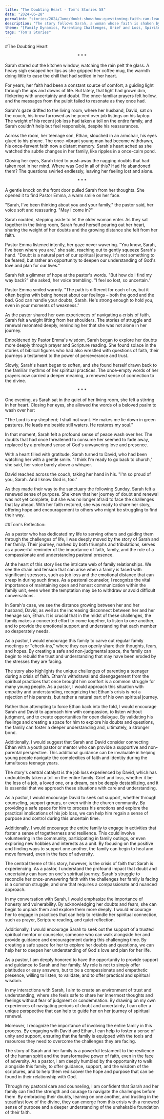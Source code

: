 ```yaml
---
title: "The Doubting Heart - Tom's Stories 58"
date: "2024-06-28"
permalink: "stories/2024/June/doubt-show-how-questioning-faith-can-lead-to-a-stronger-belief/"
description: "The story follows Sarah, a woman whose faith is shaken by her family's struggles, as she navigates a crisis of doubt and finds guidance from her pastor to rediscover her spiritual connection and strengthen her family's bond during this challenging time."
theme: "[Family Dynamics, Parenting Challenges, Grief and Loss, Spiritual Growth, Pastoral Guidance]"
tags: "Tom's Stories"
---
```

#The Doubting Heart

<center>* * *</center>

Sarah stared out the kitchen window, watching the rain pelt the glass. A heavy sigh escaped her lips as she gripped her coffee mug, the warmth doing little to ease the chill that had settled in her heart.

For years, her faith had been a constant source of comfort, a guiding light through the ups and downs of life. But lately, that light had grown dim, flickering with uncertainty and doubt. The once-familiar prayers felt hollow, and the messages from the pulpit failed to resonate as they once had.

Sarah's gaze drifted to the living room, where her husband, David, sat on the couch, his brow furrowed as he pored over job listings on his laptop. The weight of his recent job loss had taken a toll on the entire family, and Sarah couldn't help but feel responsible, despite his reassurances.

Across the room, her teenage son, Ethan, slouched in an armchair, his eyes glued to his phone. The once-vibrant young man had become withdrawn, his once-fervent faith now a distant memory. Sarah's heart ached as she watched the subtle changes in her family, like ripples in a once-calm pond.

Closing her eyes, Sarah tried to push away the nagging doubts that had taken root in her mind. Where was God in all of this? Had He abandoned them? The questions swirled endlessly, leaving her feeling lost and alone.

<center>* * *</center>

A gentle knock on the front door pulled Sarah from her thoughts. She opened it to find Pastor Emma, a warm smile on her face.

"Sarah, I've been thinking about you and your family," the pastor said, her voice soft and reassuring. "May I come in?"

Sarah nodded, stepping aside to let the older woman enter. As they sat together in the living room, Sarah found herself pouring out her heart, sharing the weight of her doubts and the growing distance she felt from her faith.

Pastor Emma listened intently, her gaze never wavering. "You know, Sarah, I've been where you are," she said, reaching out to gently squeeze Sarah's hand. "Doubt is a natural part of our spiritual journey. It's not something to be feared, but rather an opportunity to deepen our understanding of God's love and plan for our lives."

Sarah felt a glimmer of hope at the pastor's words. "But how do I find my way back?" she asked, her voice trembling. "I feel so lost, so uncertain."

Pastor Emma smiled warmly. "The path is different for each of us, but it often begins with being honest about our feelings – both the good and the bad. God can handle your doubts, Sarah. He's strong enough to hold you, even in your moments of weakness."

As the pastor shared her own experiences of navigating a crisis of faith, Sarah felt a weight lifting from her shoulders. The stories of struggle and renewal resonated deeply, reminding her that she was not alone in her journey.

Emboldened by Pastor Emma's wisdom, Sarah began to explore her doubts more deeply through prayer and Scripture reading. She found solace in the stories of biblical figures who had also wrestled with questions of faith, their journeys a testament to the power of perseverance and trust.

Slowly, Sarah's heart began to soften, and she found herself drawn back to the familiar rhythms of her spiritual practices. The once-empty words of her prayers now carried a deeper meaning, a renewed sense of connection to the divine.

<center>* * *</center>

One evening, as Sarah sat in the quiet of her living room, she felt a stirring in her heart. Closing her eyes, she allowed the words of a beloved psalm to wash over her:

"The Lord is my shepherd; I shall not want. He makes me lie down in green pastures. He leads me beside still waters. He restores my soul."

In that moment, Sarah felt a profound sense of peace wash over her. The doubts that had once threatened to consume her seemed to fade away, replaced by a profound sense of God's unwavering love and presence.

With a heart filled with gratitude, Sarah turned to David, who had been watching her with a gentle smile. "I think I'm ready to go back to church," she said, her voice barely above a whisper.

David reached across the couch, taking her hand in his. "I'm so proud of you, Sarah. And I know God is, too."

As they made their way to the sanctuary the following Sunday, Sarah felt a renewed sense of purpose. She knew that her journey of doubt and renewal was not yet complete, but she was no longer afraid to face the challenges that lay ahead. With her faith restored, she was ready to share her story, offering hope and encouragement to others who might be struggling to find their way.

##Tom's Reflection: 

As a pastor who has dedicated my life to serving others and guiding them through the challenges of life, I was deeply moved by the story of Sarah and her family. Their journey, marked by both triumphs and tribulations, serves as a powerful reminder of the importance of faith, family, and the role of a compassionate and understanding pastoral presence.

At the heart of this story lies the intricate web of family relationships. We see the strain and tension that can arise when a family is faced with significant stressors, such as job loss and the emotional distance that can creep in during such times. As a pastoral counselor, I recognize the vital importance of maintaining open and honest communication within the family unit, even when the temptation may be to withdraw or avoid difficult conversations.

In Sarah's case, we see the distance growing between her and her husband, David, as well as the increasing disconnect between her and her teenage son, Ethan. It is crucial that in the midst of these challenges, the family makes a concerted effort to come together, to listen to one another, and to provide the emotional support and understanding that each member so desperately needs.

As a pastor, I would encourage this family to carve out regular family meetings or "check-ins," where they can openly share their thoughts, fears, and hopes. By creating a safe and non-judgmental space, the family can begin to rebuild the trust and understanding that may have been eroded by the stresses they are facing.

The story also highlights the unique challenges of parenting a teenager during a crisis of faith. Ethan's withdrawal and disengagement from the spiritual practices that once brought him comfort is a common struggle for many young people. As a pastor, I would approach this situation with empathy and understanding, recognizing that Ethan's crisis is not a rejection of his parents, but rather a natural part of his own spiritual journey.

Rather than attempting to force Ethan back into the fold, I would encourage Sarah and David to approach him with compassion, to listen without judgment, and to create opportunities for open dialogue. By validating his feelings and creating a space for him to explore his doubts and questions, the family can foster a deeper understanding and, ultimately, a stronger bond.

Additionally, I would suggest that Sarah and David consider connecting Ethan with a youth pastor or mentor who can provide a supportive and non-parental perspective. This additional guidance can be invaluable in helping young people navigate the complexities of faith and identity during the tumultuous teenage years.

The story's central catalyst is the job loss experienced by David, which has undoubtedly taken a toll on the entire family. Grief and loss, whether it be the loss of a job, a loved one, or a dream, can be deeply destabilizing, and it is essential that we approach these situations with care and understanding.

As a pastor, I would encourage David to seek out support, whether through counseling, support groups, or even within the church community. By providing a safe space for him to process his emotions and explore the practical implications of his job loss, we can help him regain a sense of purpose and control during this uncertain time.

Additionally, I would encourage the entire family to engage in activities that foster a sense of togetherness and resilience. This could involve volunteering in the community, participating in family outings, or even exploring new hobbies and interests as a unit. By focusing on the positive and finding ways to support one another, the family can begin to heal and move forward, even in the face of adversity.

The central theme of this story, however, is the crisis of faith that Sarah is experiencing. As a pastor, I understand the profound impact that doubt and uncertainty can have on one's spiritual journey. Sarah's struggle to reconcile her once-unwavering faith with the challenges her family is facing is a common struggle, and one that requires a compassionate and nuanced approach.

In my conversation with Sarah, I would emphasize the importance of honesty and vulnerability. By acknowledging her doubts and fears, she can begin to unpack them and explore them more deeply. I would encourage her to engage in practices that can help to rekindle her spiritual connection, such as prayer, Scripture reading, and quiet reflection.

Additionally, I would encourage Sarah to seek out the support of a trusted spiritual mentor or counselor, someone who can walk alongside her and provide guidance and encouragement during this challenging time. By creating a safe space for her to explore her doubts and questions, we can help her to deepen her understanding of God's love and plan for her life.

As a pastor, I am deeply honored to have the opportunity to provide support and guidance to Sarah and her family. My role is not to simply offer platitudes or easy answers, but to be a compassionate and empathetic presence, willing to listen, to validate, and to offer practical and spiritual wisdom.

In my interactions with Sarah, I aim to create an environment of trust and understanding, where she feels safe to share her innermost thoughts and feelings without fear of judgment or condemnation. By drawing on my own experiences of navigating periods of doubt and uncertainty, I can offer a unique perspective that can help to guide her on her journey of spiritual renewal.

Moreover, I recognize the importance of involving the entire family in this process. By engaging with David and Ethan, I can help to foster a sense of unity and support, ensuring that the family is equipped with the tools and resources they need to overcome the challenges they are facing.

The story of Sarah and her family is a powerful testament to the resilience of the human spirit and the transformative power of faith, even in the face of adversity. As a pastor, I am deeply humbled by the opportunity to walk alongside this family, to offer guidance, support, and the wisdom of the scriptures, and to help them rediscover the hope and purpose that can be found in their relationship with God.

Through my pastoral care and counseling, I am confident that Sarah and her family can find the strength and courage to navigate the challenges before them. By embracing their doubts, leaning on one another, and trusting in the steadfast love of the divine, they can emerge from this crisis with a renewed sense of purpose and a deeper understanding of the unshakable foundation of their faith.

